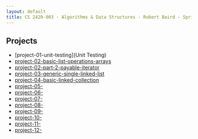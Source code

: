 ```yaml
---
layout: default
title: CS 2420-003 - Algorithms & Data Structures - Robert Baird - Spring 2013
---
```


## Projects

* [project-01-unit-testing](Unit Testing)
* [project-02-basic-list-operations-arrays]()
* [project-02-part-2-payable-iterator]()
* [project-03-generic-single-linked-list]()
* [project-04-basic-linked-collection]()
* [project-05-]()
* [project-06-]()
* [project-07-]()
* [project-08-]()
* [project-09-]()
* [project-10-]()
* [project-11-]()
* [project-12-]()
